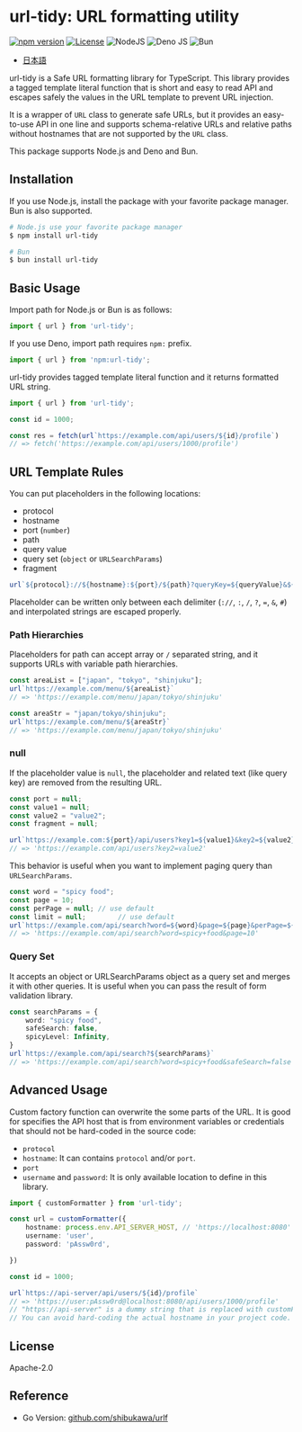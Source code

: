 # url-tidy: URL formatting utility

[![npm version](https://badge.fury.io/js/url-tidy.svg)](https://badge.fury.io/js/url-tidy)
[![License](https://img.shields.io/badge/License-Apache_2.0-blue.svg)](https://opensource.org/licenses/Apache-2.0)
![NodeJS](https://img.shields.io/badge/node.js-6DA55F?style=for-the-badge&logo=node.js&logoColor=white)
![Deno JS](https://img.shields.io/badge/deno%20js-000000?style=for-the-badge&logo=deno&logoColor=white)
![Bun](https://img.shields.io/badge/Bun-%23000000.svg?style=for-the-badge&logo=bun&logoColor=white)

* [日本語](https://github.com/shibukawa/url-tidy/blob/main/README.ja.md)

url-tidy is a Safe URL formatting library for TypeScript. This library provides a tagged template literal function that is short and easy to read API and escapes safely the values in the URL template to prevent URL injection.

It is a wrapper of `URL` class to generate safe URLs, but it provides an easy-to-use API in one line and supports schema-relative URLs and relative paths without hostnames that are not supported by the `URL` class.

This package supports Node.js and Deno and Bun.

## Installation

If you use Node.js, install the package with your favorite package manager. Bun is also supported.

```bash
# Node.js use your favorite package manager
$ npm install url-tidy

# Bun
$ bun install url-tidy
```

## Basic Usage

Import path for Node.js or Bun is as follows:

```ts
import { url } from 'url-tidy';
```

If you use Deno, import path requires `npm:` prefix.

```ts
import { url } from 'npm:url-tidy';
```

url-tidy provides tagged template literal function and it returns formatted URL string.

```ts
import { url } from 'url-tidy';

const id = 1000;

const res = fetch(url`https://example.com/api/users/${id}/profile`)
// => fetch('https://example.com/api/users/1000/profile')
```

## URL Template Rules

You can put placeholders in the following locations:

- protocol
- hostname
- port (`number`)
- path
- query value
- query set (`object` or `URLSearchParams`)
- fragment

```ts
url`${protocol}://${hostname}:${port}/${path}?queryKey=${queryValue}&${querySet}#${fragment}`
```

Placeholder can be written only between each delimiter (`://`, `:`, `/`, `?`, `=`, `&`, `#`) and interpolated strings are escaped properly.

### Path Hierarchies

Placeholders for path can accept array or `/` separated string, and it supports URLs with variable path hierarchies.

```ts
const areaList = ["japan", "tokyo", "shinjuku"];
url`https://example.com/menu/${areaList}`
// => 'https://example.com/menu/japan/tokyo/shinjuku'

const areaStr = "japan/tokyo/shinjuku";
url`https://example.com/menu/${areaStr}`
// => 'https://example.com/menu/japan/tokyo/shinjuku'
```

### null

If the placeholder value is `null`, the placeholder and related text (like query key) are removed from the resulting URL.

```ts
const port = null;
const value1 = null;
const value2 = "value2";
const fragment = null;

url`https://example.com:${port}/api/users?key1=${value1}&key2=${value2}#${fragment}`
// => 'https://example.com/api/users?key2=value2'
```

This behavior is useful when you want to implement paging query than `URLSearchParams`.

```ts
const word = "spicy food";
const page = 10;
const perPage = null; // use default
const limit = null;        // use default
url`https://example.com/api/search?word=${word}&page=${page}&perPage=${perPage}&limit=${limit}`
// => 'https://example.com/api/search?word=spicy+food&page=10'
```

### Query Set

It accepts an object or URLSearchParams object as a query set and merges it with other queries.
It is useful when you can pass the result of form validation library.

```ts
const searchParams = {
    word: "spicy food",
    safeSearch: false,
    spicyLevel: Infinity,
}
url`https://example.com/api/search?${searchParams}`
// => 'https://example.com/api/search?word=spicy+food&safeSearch=false'
```

## Advanced Usage

Custom factory function can overwrite the some parts of the URL. It is good for specifies the API host that is from environment variables or credentials that should not be hard-coded in the source code:

- `protocol`
- `hostname`: It can contains `protocol` and/or `port`.
- `port`
- `username` and `password`: It is only available location to define in this library.

```ts
import { customFormatter } from 'url-tidy';

const url = customFormatter({
    hostname: process.env.API_SERVER_HOST, // 'https://localhost:8080'
    username: 'user',
    password: 'pAssw0rd',

})

const id = 1000;

url`https://api-server/api/users/${id}/profile`
// => 'https://user:pAssw0rd@localhost:8080/api/users/1000/profile'
// "https://api-server" is a dummy string that is replaced with customFormatter()'s hostname option.
// You can avoid hard-coding the actual hostname in your project code.
```

## License

Apache-2.0

## Reference

* Go Version: [github.com/shibukawa/urlf](https://pkg.go.dev/github.com/shibukawa/urlf)
